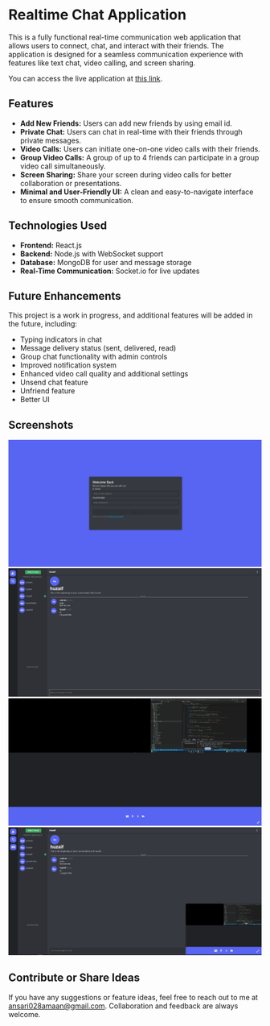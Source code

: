 # Realtime Chat Application

This is a fully functional real-time communication web application that allows users to connect, chat, and interact with their friends. The application is designed for a seamless communication experience with features like text chat, video calling, and screen sharing.

You can access the live application at [this link](https://videochatapp-b5bx.onrender.com/dashboard).

## Features

- **Add New Friends:** Users can add new friends by using email id.
- **Private Chat:** Users can chat in real-time with their friends through private messages.
- **Video Calls:** Users can initiate one-on-one video calls with their friends.
- **Group Video Calls:** A group of up to 4 friends can participate in a group video call simultaneously.
- **Screen Sharing:** Share your screen during video calls for better collaboration or presentations.
- **Minimal and User-Friendly UI:** A clean and easy-to-navigate interface to ensure smooth communication.

## Technologies Used

- **Frontend:** React.js
- **Backend:** Node.js with WebSocket support
- **Database:** MongoDB for user and message storage
- **Real-Time Communication:** Socket.io for live updates

## Future Enhancements

This project is a work in progress, and additional features will be added in the future, including:

- Typing indicators in chat
- Message delivery status (sent, delivered, read)
- Group chat functionality with admin controls
- Improved notification system
- Enhanced video call quality and additional settings
- Unsend chat feature
- Unfriend feature
- Better UI

## Screenshots

![Screenshot 79](screenshot/Screenshot_80.png)
![Screenshot 77](screenshot/Screenshot_81.png)
![Screenshot 78](screenshot/Screenshot_82.png)
![Screenshot 78](screenshot/Screenshot_83.png)

## Contribute or Share Ideas

If you have any suggestions or feature ideas, feel free to reach out to me at ansari028amaan@gmail.com. Collaboration and feedback are always welcome.
